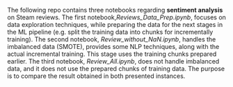 The following repo contains three notebooks regarding **sentiment analysis** on Steam reviews.
The first notebook,_Reviews\_Data\_Prep.ipynb_, focuses on data exploration techniques, while preparing the data for the next stages in the ML pipeline (e.g. split the training data into chunks for incrementally training).
The second notebook, _Review\_without\_NaN.ipynb_, handles the imbalanced data (SMOTE), provides some NLP techniques, along with the actual incremental training. This stage uses the training chunks prepared earlier.
The third notebook, _Review\_All.ipynb_, does not handle imbalanced data, and it does not use the prepared chunks of training data. The purpose is to compare the result obtained in both presented instances.
